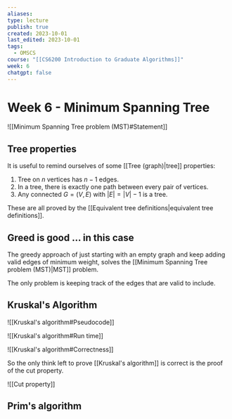 ```yaml
---
aliases: 
type: lecture
publish: true
created: 2023-10-01
last_edited: 2023-10-01
tags:
  - OMSCS
course: "[[CS6200 Introduction to Graduate Algorithms]]"
week: 6
chatgpt: false
---
```

# Week 6 - Minimum Spanning Tree

![[Minimum Spanning Tree problem (MST)#Statement]]

## Tree properties

It is useful to remind ourselves of some [[Tree (graph)|tree]] properties:

1. Tree on $n$ vertices has $n-1$ edges.
2. In a tree, there is exactly one path between every pair of vertices.
3. Any connected $G = (V,E)$ with $\vert E \vert = \vert V \vert - 1$ is a tree.

These are all proved by the [[Equivalent tree definitions|equivalent tree definitions]].

## Greed is good ... in this case

The greedy approach of just starting with an empty graph and keep adding valid edges of minimum weight, solves the [[Minimum Spanning Tree problem (MST)|MST]] problem.

The only problem is keeping track of the edges that are valid to include. 

## Kruskal's Algorithm

![[Kruskal's algorithm#Pseudocode]]

![[Kruskal's algorithm#Run time]]

![[Kruskal's algorithm#Correctness]]

So the only think left to prove [[Kruskal's algorithm]] is correct is the proof of the cut property.

![[Cut property]]

## Prim's algorithm

